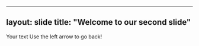 ----
layout: slide
title: "Welcome to our second slide"
----
Your text
Use the left arrow to go back!

